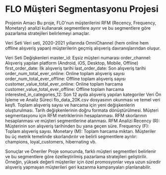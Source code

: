 # FLO Müşteri Segmentasyonu Projesi


Projenin Amacı
Bu proje, FLO'nun müşterilerini RFM (Recency, Frequency, Monetary) analizi kullanarak segmentlere ayırır ve bu segmentlere göre pazarlama stratejileri belirlemeyi amaçlar.

Veri Seti
Veri seti, 2020-2021 yıllarında OmniChannel (hem online hem offline alışveriş yapan) müşterilerin geçmiş alışveriş davranışlarından oluşur.

Veri Seti Değişkenleri
master_id: Eşsiz müşteri numarası
order_channel: Alışveriş yapılan platform (Android, iOS, Desktop, Mobile, Offline)
first_order_date: İlk alışveriş tarihi
last_order_date: Son alışveriş tarihi
order_num_total_ever_online: Online toplam alışveriş sayısı
order_num_total_ever_offline: Offline toplam alışveriş sayısı
customer_value_total_ever_online: Online toplam harcama
customer_value_total_ever_offline: Offline toplam harcama
interested_in_categories_12: Son 12 ayda alışveriş yapılan kategoriler
Veri Ön İşleme ve Analiz Süreci
flo_data_20K.csv dosyasının okunması ve temel veri keşfi.
Toplam alışveriş sayısı ve harcama için yeni değişkenlerin oluşturulması.
Tarih değişkenlerinin doğru formata dönüştürülmesi.
Müşteri segmentasyonu için RFM metriklerinin hesaplanması.
RFM skorlarının hesaplanması ve müşteri segmentlerine atanması.
RFM Analizi
Recency (R): Müşterinin son alışveriş tarihinden bu yana geçen süre.
Frequency (F): Toplam alışveriş sayısı.
Monetary (M): Toplam harcama miktarı.
Müşteriler bu üç metrik temelinde skorlandırılır ve belirli segmentlere ayrılır: champions, loyal_customers, hibernating vb.

Sonuçlar ve Öneriler
Proje sonucunda, farklı müşteri segmentleri belirlenir ve bu segmentlere göre özelleştirilmiş pazarlama stratejileri geliştirilir. Örneğin, yüksek değerli müşteriler için özel promosyonlar veya uzun süredir alışveriş yapmayan müşterileri geri kazanma kampanyaları planlanabilir.
